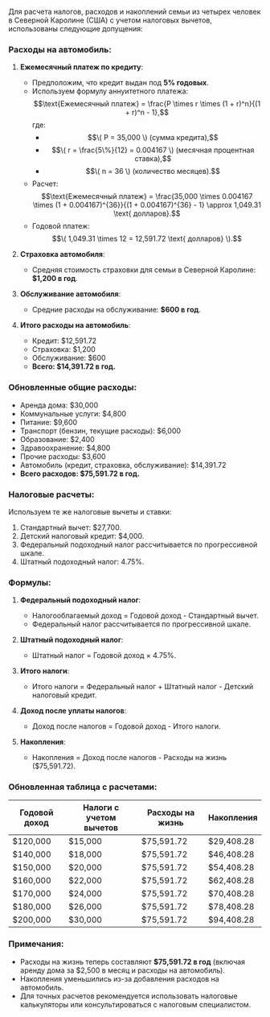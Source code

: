 Для расчета налогов, расходов и накоплений семьи из четырех человек в Северной Каролине (США) с учетом налоговых вычетов, использованы следующие допущения:

### Расходы на автомобиль:
1. **Ежемесячный платеж по кредиту**:
   - Предположим, что кредит выдан под **5% годовых**.
   - Используем формулу аннуитетного платежа:
     $$\text{Ежемесячный платеж} = \frac{P \times r \times (1 + r)^n}{(1 + r)^n - 1},$$
     где:
     - $$\( P = 35,000 \) (сумма кредита),$$
     - $$\( r = \frac{5\%}{12} = 0.004167 \) (месячная процентная ставка),$$
     - $$\( n = 36 \) (количество месяцев).$$
   - Расчет:
     $$\text{Ежемесячный платеж} = \frac{35,000 \times 0.004167 \times (1 + 0.004167)^{36}}{(1 + 0.004167)^{36} - 1} \approx 1,049.31 \text{ долларов}.$$
   - Годовой платеж: $$\( 1,049.31 \times 12 = 12,591.72 \text{ долларов} \).$$

2. **Страховка автомобиля**:
   - Средняя стоимость страховки для семьи в Северной Каролине: **$1,200 в год**.

3. **Обслуживание автомобиля**:
   - Средние расходы на обслуживание: **$600 в год**.

4. **Итого расходы на автомобиль**:
   - Кредит: $12,591.72
   - Страховка: $1,200
   - Обслуживание: $600
   - **Всего: $14,391.72 в год.**

### Обновленные общие расходы:
- Аренда дома: $30,000
- Коммунальные услуги: $4,800
- Питание: $9,600
- Транспорт (бензин, текущие расходы): $6,000
- Образование: $2,400
- Здравоохранение: $4,800
- Прочие расходы: $3,600
- Автомобиль (кредит, страховка, обслуживание): $14,391.72
- **Всего расходов: $75,591.72 в год.**

### Налоговые расчеты:
Используем те же налоговые вычеты и ставки:
1. Стандартный вычет: $27,700.
2. Детский налоговый кредит: $4,000.
3. Федеральный подоходный налог рассчитывается по прогрессивной шкале.
4. Штатный подоходный налог: 4.75%.

### Формулы:
1. **Федеральный подоходный налог**:
   - Налогооблагаемый доход = Годовой доход - Стандартный вычет.
   - Федеральный налог рассчитывается по прогрессивной шкале.

2. **Штатный подоходный налог**:
   - Штатный налог = Годовой доход × 4.75%.

3. **Итого налоги**:
   - Итого налоги = Федеральный налог + Штатный налог - Детский налоговый кредит.

4. **Доход после уплаты налогов**:
   - Доход после налогов = Годовой доход - Итого налоги.

5. **Накопления**:
   - Накопления = Доход после налогов - Расходы на жизнь ($75,591.72).

### Обновленная таблица с расчетами:

| Годовой доход | Налоги с учетом вычетов | Расходы на жизнь | Накопления |
|---------------|-------------------------|------------------|------------|
| $120,000      | $15,000                | $75,591.72       | $29,408.28 |
| $140,000      | $18,000                | $75,591.72       | $46,408.28 |
| $150,000      | $20,000                | $75,591.72       | $54,408.28 |
| $160,000      | $22,000                | $75,591.72       | $62,408.28 |
| $170,000      | $24,000                | $75,591.72       | $70,408.28 |
| $180,000      | $26,000                | $75,591.72       | $78,408.28 |
| $200,000      | $30,000                | $75,591.72       | $94,408.28 |

### Примечания:
- Расходы на жизнь теперь составляют **$75,591.72 в год** (включая аренду дома за $2,500 в месяц и расходы на автомобиль).
- Накопления уменьшились из-за добавления расходов на автомобиль.
- Для точных расчетов рекомендуется использовать налоговые калькуляторы или консультироваться с налоговым специалистом.
